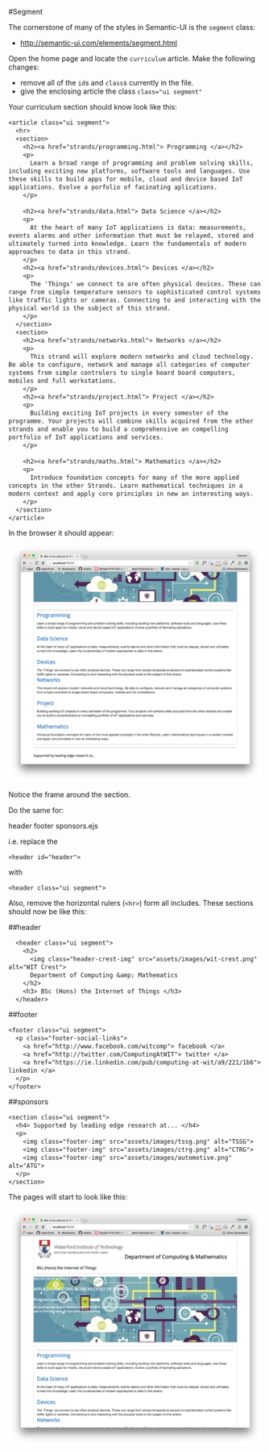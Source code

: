 #Segment

The cornerstone of many of the styles in Semantic-UI is the `segment` class:

- <http://semantic-ui.com/elements/segment.html>

Open the home page and locate the `curriculum` article. Make the following changes:

- remove all of the `id`s and `class`s currently in the file.
- give the enclosing article the class `class="ui segment"`

Your curriculum section should know look like this:

~~~
<article class="ui segment">
  <hr>
  <section>
    <h2><a href="strands/programming.html"> Programming </a></h2>
    <p>
      Learn a broad range of programming and problem solving skills, including exciting new platforms, software tools and languages. Use these skills to build apps for mobile, cloud and device based IoT applications. Evolve a porfolio of facinating aplications.
    </p>

    <h2><a href="strands/data.html"> Data Science </a></h2>
    <p>
      At the heart of many IoT applications is data: measurements, events alarms and other information that must be relayed, stored and ultimately turned into knowledge. Learn the fundamentals of modern approaches to data in this strand.
    </p>
    <h2><a href="strands/devices.html"> Devices </a></h2>
    <p>
      The 'Things' we connect to are often physical devices. These can range from simple temperature sensors to sophisticated control systems like traffic lights or cameras. Connecting to and interacting with the physical world is the subject of this strand.
    </p>
  </section>
  <section>
    <h2><a href="strands/networks.html"> Networks </a></h2>
    <p>
      This strand will explore modern networks and cloud technology. Be able to configure, network and manage all categories of computer systems from simple controlers to single board board computers, mobiles and full workstations.
    </p>
    <h2><a href="strands/project.html"> Project </a></h2>
    <p>
      Building exciting IoT projects in every semester of the programme. Your projects will combine skills acquired from the other strands and enable you to build a comprehensive an compelling portfolio of IoT applications and services.
    </p>

    <h2><a href="strands/maths.html"> Mathematics </a></h2>
    <p>
      Introduce foundation concepts for many of the more applied concepts in the other Strands. Learn mathematical techniques in a modern context and apply core principles in new an interesting ways.
    </p>
  </section>
</article>
~~~

In the browser it should appear:

![](img/03.png)

Notice the frame around the section.

Do the same for:

header
footer
sponsors.ejs

i.e. replace the 

~~~
<header id="header">
~~~

with 

~~~
<header class="ui segment">
~~~

Also, remove the horizontal rulers (`<hr>`) form all includes. These sections should now be like this:

##header

~~~
  <header class="ui segment">
    <h2>
      <img class="header-crest-img" src="assets/images/wit-crest.png" alt="WIT Crest">
      Department of Computing &amp; Mathematics
    </h2>
    <h3> BSc (Hons) the Internet of Things </h3>
  </header>
~~~

##footer

~~~
<footer class="ui segment">
  <p class="footer-social-links">
    <a href="http://www.facebook.com/witcomp"> facebook </a>
    <a href="http://twitter.com/ComputingAtWIT"> twitter </a>
    <a href="https://ie.linkedin.com/pub/computing-at-wit/a9/221/1b6"> linkedin </a>
  </p>
</footer>
~~~

##sponsors

~~~
<section class="ui segment">
  <h4> Supported by leading edge research at... </h4>
  <p>
    <img class="footer-img" src="assets/images/tssg.png" alt="TSSG">
    <img class="footer-img" src="assets/images/ctrg.png" alt="CTRG">
    <img class="footer-img" src="assets/images/automotive.png" alt="ATG">
  </p>
</section>
~~~

The pages will start to look like this:

![](img/04.png)

